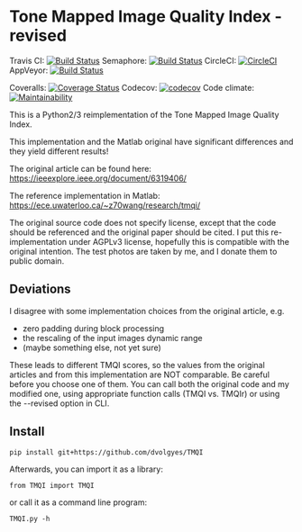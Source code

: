 Tone Mapped Image Quality Index - revised
=========================================

Travis CI: [![Build Status](https://travis-ci.org/dvolgyes/TMQI.svg?branch=master)](https://travis-ci.org/dvolgyes/TMQI)
Semaphore: [![Build Status](https://semaphoreci.com/api/v1/dvolgyes/tmqi/branches/master/badge.svg)](https://semaphoreci.com/dvolgyes/tmqi)
CircleCI: [![CircleCI](https://circleci.com/gh/dvolgyes/TMQI.svg?style=svg)](https://circleci.com/gh/dvolgyes/TMQI)
AppVeyor: [![Build Status](https://img.shields.io/appveyor/ci/dvolgyes/TMQI.svg)](https://ci.appveyor.com/project/dvolgyes/tmqi)

Coveralls: [![Coverage Status](https://img.shields.io/coveralls/github/dvolgyes/TMQI/master.svg)](https://coveralls.io/github/dvolgyes/TMQI?branch=master)
Codecov: [![codecov](https://codecov.io/gh/dvolgyes/TMQI/branch/master/graph/badge.svg)](https://codecov.io/gh/dvolgyes/TMQI)
Code climate: [![Maintainability](https://api.codeclimate.com/v1/badges/e346fb54948ce29d1ab1/maintainability)](https://codeclimate.com/github/dvolgyes/TMQI/maintainability)

This is a Python2/3 reimplementation of the Tone Mapped Image Quality Index.

This implementation and the Matlab original have significant differences
and they yield different results!

The original article can be found here: https://ieeexplore.ieee.org/document/6319406/

The reference implementation in Matlab: https://ece.uwaterloo.ca/~z70wang/research/tmqi/

The original source code does not specify license, except that the code should be referenced
and the original paper should be cited.
I put this re-implementation under AGPLv3 license, hopefully this is compatible
with the original intention. The test photos are taken by me, and I donate them to public domain.

Deviations
----------

I disagree with some implementation choices from the original article, e.g.

- zero padding during block processing
- the rescaling of the input images dynamic range
- (maybe something else, not yet sure)

These leads to different TMQI scores, so the values from the original articles
and from this implementation are NOT comparable. Be careful before you choose one of them.
You can call both the original code and my modified one, using appropriate
function calls (TMQI vs. TMQIr) or using the --revised option in CLI.

Install
-------

```
pip install git+https://github.com/dvolgyes/TMQI
```

Afterwards, you can import it as a library:
```
from TMQI import TMQI
```

or call it as a command line program:
```
TMQI.py -h
```
